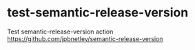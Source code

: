 # test-semantic-release-version

Test semantic-release-version action
https://github.com/jpbnetley/semantic-release-version